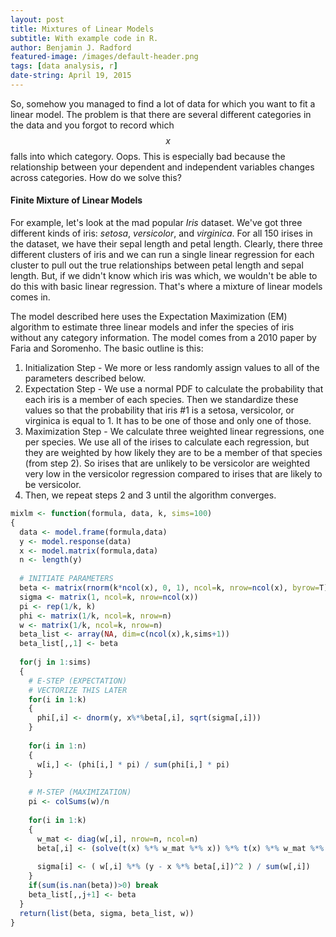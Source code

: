 ```yaml
---
layout: post
title: Mixtures of Linear Models
subtitle: With example code in R.
author: Benjamin J. Radford
featured-image: /images/default-header.png
tags: [data analysis, r]
date-string: April 19, 2015
---
```


So, somehow you managed to find a lot of data for which you want to fit a linear model. The problem is that there are several different categories in the data and you forgot to record which $$x$$ falls into which category. Oops. This is especially bad because the relationship between your dependent and independent variables changes across categories. How do we solve this?

<h4>Finite Mixture of Linear Models</h4>
For example, let's look at the mad popular <em>Iris</em> dataset. We've got three different kinds of iris: <em>setosa</em>, <em>versicolor</em>, and <em>virginica</em>. For all 150 irises in the dataset, we have their sepal length and petal length. Clearly, there three different clusters of iris and we can run a single linear regression for each cluster to pull out the true relationships between petal length and sepal length. But, if we didn't know which iris was which, we wouldn't be able to do this with basic linear regression. That's where a mixture of linear models comes in.

The model described here uses the Expectation Maximization (EM) algorithm to estimate three linear models and infer the species of iris without any category information. The model comes from a 2010 paper by Faria and Soromenho. The basic outline is this:

1. Initialization Step - We more or less randomly assign values to all of the parameters described below.
2. Expectation Step - We use a normal PDF to calculate the probability that each iris is a member of each species. Then we standardize these values so that the probability that iris #1 is a setosa, versicolor, or virginica is equal to 1. It has to be one of those and only one of those.
3. Maximization Step - We calculate three weighted linear regressions, one per species. We use all of the irises to calculate each regression, but they are weighted by how likely they are to be a member of that species (from step 2). So irises that are unlikely to be versicolor are weighted very low in the versicolor regression compared to irises that are likely to be versicolor.
4. Then, we repeat steps 2 and 3 until the algorithm converges.

```r
mixlm <- function(formula, data, k, sims=100)
{
  data <- model.frame(formula,data)
  y <- model.response(data)
  x <- model.matrix(formula,data)
  n <- length(y)
  
  # INITIATE PARAMETERS
  beta <- matrix(rnorm(k*ncol(x), 0, 1), ncol=k, nrow=ncol(x), byrow=T)
  sigma <- matrix(1, ncol=k, nrow=ncol(x))
  pi <- rep(1/k, k)
  phi <- matrix(1/k, ncol=k, nrow=n)
  w <- matrix(1/k, ncol=k, nrow=n)
  beta_list <- array(NA, dim=c(ncol(x),k,sims+1))
  beta_list[,,1] <- beta
  
  for(j in 1:sims)
  {
    # E-STEP (EXPECTATION)
    # VECTORIZE THIS LATER
    for(i in 1:k)
    {
      phi[,i] <- dnorm(y, x%*%beta[,i], sqrt(sigma[,i]))
    }
    
    for(i in 1:n)
    {
      w[i,] <- (phi[i,] * pi) / sum(phi[i,] * pi)
    }
  
    # M-STEP (MAXIMIZATION)
    pi <- colSums(w)/n
  
    for(i in 1:k)
    {
      w_mat <- diag(w[,i], nrow=n, ncol=n)
      beta[,i] <- (solve(t(x) %*% w_mat %*% x)) %*% t(x) %*% w_mat %*% y
      
      sigma[i] <- ( w[,i] %*% (y - x %*% beta[,i])^2 ) / sum(w[,i])
    }
    if(sum(is.nan(beta))>0) break
    beta_list[,,j+1] <- beta
  }
  return(list(beta, sigma, beta_list, w))
}
```